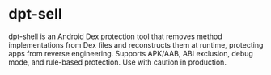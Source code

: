 # dpt-sell
dpt-shell is an Android Dex protection tool that removes method implementations from Dex files and reconstructs them at runtime, protecting apps from reverse engineering. Supports APK/AAB, ABI exclusion, debug mode, and rule-based protection. Use with caution in production.

